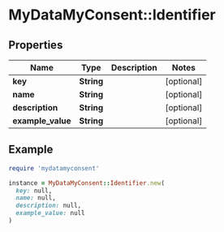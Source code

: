 # MyDataMyConsent::Identifier

## Properties

| Name | Type | Description | Notes |
| ---- | ---- | ----------- | ----- |
| **key** | **String** |  | [optional] |
| **name** | **String** |  | [optional] |
| **description** | **String** |  | [optional] |
| **example_value** | **String** |  | [optional] |

## Example

```ruby
require 'mydatamyconsent'

instance = MyDataMyConsent::Identifier.new(
  key: null,
  name: null,
  description: null,
  example_value: null
)
```

